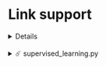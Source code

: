 # Link support

<details>	


  <br />
  <li> Push to my fork from a clone of the original repo: https://stackoverflow.com/questions/25545613/how-can-i-push-to-my-fork-from-a-clone-of-the-original-repo </li>
  <li> Insert and edit size image on Github: https://techmaster.vn/posts/35930/thu-thuat-chen-anh-tren-github </li>
  <li> Import tf_v2 and still support function tf_v1: https://stackoverflow.com/questions/37383812/tensorflow-module-object-has-no-attribute-placeholder </li>
  <li> numpy.argmax: https://numpy.org/doc/stable/reference/generated/numpy.argmax.html </li>
  <li> Placeholders: https://databricks.com/tensorflow/placeholders </li>
  <li> mnist_tutorial_jsma: https://gist.github.com/miwong/936d8b12d565802358a924e1073cf6da </li>
  <li> Create Save and load Model with Graph: https://www.aisangam.com/blog/create-save-load-model-with-graph-part-5-tensorflow-mnist/ </li>
  <li> Get class labels from predict method in keras: https://androidkt.com/get-class-labels-from-predict-method-in-keras/ </li>
  <li> Keras binary classification probabilities to labels: https://stackoverflow.com/questions/55227599/keras-binary-classification-probabilities-to-labels </li>

</details>

<br>

<details>	
  <summary>☄️ supervised_learning.py</summary>

  <br />
  
<li> https://www.journaldev.com/29055/python-pandas-module-tutorial </li>
<li> https://www.geeksforgeeks.org/python-pandas-dataframe-loc/ </li>
<li> https://www.geeksforgeeks.org/dealing-with-rows-and-columns-in-pandas-dataframe/ </li>
<li> https://www.geeksforgeeks.org/indexing-and-selecting-data-with-pandas/ </li>
<li> https://www.geeksforgeeks.org/python-pandas-extracting-rows-using-loc/ </li>
<li> https://www.geeksforgeeks.org/python-extracting-rows-using-pandas-iloc/ </li>
</details>
